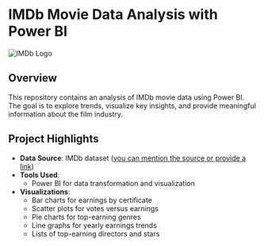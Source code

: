 # IMDb Movie Data Analysis with Power BI

![IMDb Logo](https://upload.wikimedia.org/wikipedia/commons/thumb/6/69/IMDB_Logo_2016.svg/320px-IMDB_Logo_2016.svg.png)

## Overview

This repository contains an analysis of IMDb movie data using Power BI. The goal is to explore trends, visualize key insights, and provide meaningful information about the film industry.

## Project Highlights

- **Data Source**: IMDb dataset ([you can mention the source or provide a link](https://www.kaggle.com/datasets/harshitshankhdhar/imdb-dataset-of-top-1000-movies-and-tv-shows))
- **Tools Used**:
  - Power BI for data transformation and visualization
- **Visualizations**:
  - Bar charts for earnings by certificate
  - Scatter plots for votes versus earnings
  - Pie charts for top-earning genres
  - Line graphs for yearly earnings trends
  - Lists of top-earning directors and stars
